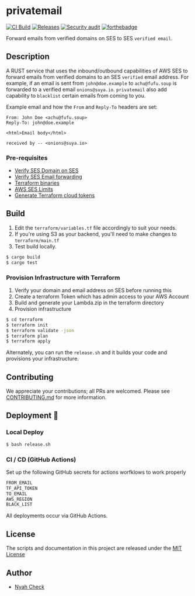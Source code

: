# privatemail

[![CI Build](https://github.com/ch3ck/privatemail/actions/workflows/ci.yml/badge.svg)](https://github.com/ch3ck/privatemail/actions/workflows/ci.yml)
[![Releases](https://github.com/ch3ck/privatemail/actions/workflows/release.yml/badge.svg)](https://github.com/ch3ck/privatemail/actions/workflows/release.yml)
[![Security audit](https://github.com/ch3ck/privatemail/actions/workflows/audit.yml/badge.svg)](https://github.com/ch3ck/privatemail/actions/workflows/audit.yml)
[![forthebadge](https://forthebadge.com/images/badges/contains-technical-debt.svg)](https://crates.io/crates/privatemail)

Forward emails from verified domains on SES to SES `verified email`.


## Description

A RUST service that uses the inbound/outbound capabilities of AWS SES to forward emails from verified domains to an SES `verified` email address.
For example, if an email is sent from `john@doe.example` to `achu@fufu.soup` is forwarded to a verified email `onions@suya.io`.
`privatemail` also add capability to `blacklist` certain emails from coming to you.

Example email and how the `From` and `Reply-To` headers are set:
```
From: John Doe <achu@fufu.soup>
Reply-To: john@doe.example

<html>Email body</html>

received by -- <onions@suya.io>
```

### Pre-requisites

- [Verify SES Domain on SES](http://docs.aws.amazon.com/ses/latest/DeveloperGuide/verify-domains.html)
- [Verify SES Email forwarding](https://docs.aws.amazon.com/ses/latest/DeveloperGuide/verify-email-addresses.html)
- [Terraform binaries](https://learn.hashicorp.com/tutorials/terraform/install-cli)
- [AWS SES Limits](https://docs.aws.amazon.com/ses/latest/DeveloperGuide/limits.html)
- [Generate Terraform cloud tokens](https://www.terraform.io/docs/cloud/users-teams-organizations/users.html#api-tokens)


## Build

1. Edit the `terraform/variables.tf` file accordingly to suit your needs.
2. If you're using S3 as your backend, you'll need to make changes to `terraform/main.tf`
3. Test build locally.
```bash
$ cargo build
$ cargo test
```

### Provision Infrastructure with Terraform
1. Verify your domain and email address on SES before running this
2. Create a terraform Token which has admin access to your AWS Account
3. Build and generate your Lambda.zip in the terraform directory
3. Provision infrastructure
```bash
$ cd terraform
$ terraform init
$ terraform validate -json
$ terraform plan
$ terraform apply
```
Alternately, you can run the `release.sh` and it builds your code and provisions your infrastructure.

## Contributing
We appreciate your contributions; all PRs are welcomed. Please see [CONTRIBUTING.md]() for more information.


## Deployment :rocket:

### Local Deploy
```bash
$ bash release.sh
```

### CI / CD (GitHub Actions)

Set up the following GitHub secrets for actions worfklows to work properly
```bash
FROM_EMAIL
TF_API_TOKEN
TO_EMAIL
AWS_REGION
BLACK_LIST
```
All deployments occur via GitHub Actions.


## License
The scripts and documentation in this project are released under the [MIT License](LICENSE.md)


## Author
- [Nyah Check](https://nyah.dev)
